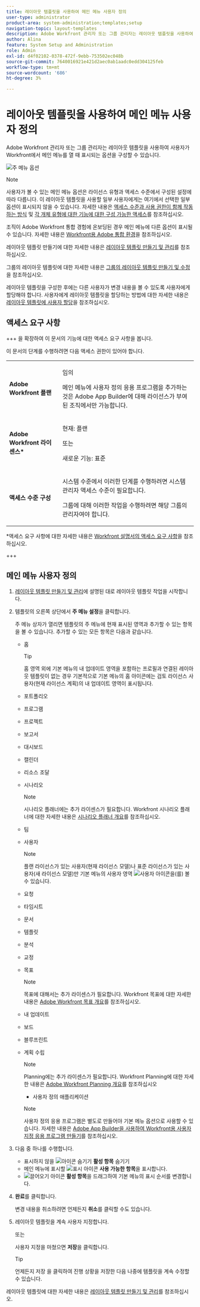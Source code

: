 ```yaml
---
title: 레이아웃 템플릿을 사용하여 메인 메뉴 사용자 정의
user-type: administrator
product-area: system-administration;templates;setup
navigation-topic: layout-templates
description: Adobe Workfront 관리자 또는 그룹 관리자는 레이아웃 템플릿을 사용하여 사용자가 Workfront에서 메인 메뉴를 열 때 표시되는 옵션을 구성할 수 있습니다.
author: Alina
feature: System Setup and Administration
role: Admin
exl-id: d4f02102-0378-472f-9ebb-753502ec048b
source-git-commit: 7640016921e421d2aec0ab1aadc0edd304125feb
workflow-type: tm+mt
source-wordcount: '686'
ht-degree: 3%

---
```


# 레이아웃 템플릿을 사용하여 메인 메뉴 사용자 정의

<!--Audited: 01/2024-->

Adobe Workfront 관리자 또는 그룹 관리자는 레이아웃 템플릿을 사용하여 사용자가 Workfront에서 메인 메뉴를 열 때 표시되는 옵션을 구성할 수 있습니다.

![주 메뉴 옵션](assets/main-menu-with-blueprints-no-branding.png)

>[!NOTE]
>
>사용자가 볼 수 있는 메인 메뉴 옵션은 라이선스 유형과 액세스 수준에서 구성된 설정에 따라 다릅니다. 이 레이아웃 템플릿을 사용할 일부 사용자에게는 여기에서 선택한 일부 옵션이 표시되지 않을 수 있습니다. 자세한 내용은 [액세스 수준과 사용 권한이 함께 작동하는 방식](../../../administration-and-setup/add-users/access-levels-and-object-permissions/how-access-levels-permissions-work-together.md) 및 [각 개체 유형에 대한 기능에 대한 구성 가능한 액세스](../../../administration-and-setup/add-users/access-levels-and-object-permissions/configurable-functionality-in-each-access-level-by-object-type.md)를 참조하십시오.
>
>조직이 Adobe Workfront 통합 경험에 온보딩된 경우 메인 메뉴에 다른 옵션이 표시될 수 있습니다. 자세한 내용은 [Workfront용 Adobe 통합 환경](/help/quicksilver/workfront-basics/navigate-workfront/workfront-navigation/adobe-unified-experience.md)을 참조하십시오.

레이아웃 템플릿 만들기에 대한 자세한 내용은 [레이아웃 템플릿 만들기 및 관리](../use-layout-templates/create-and-manage-layout-templates.md)를 참조하십시오.

그룹의 레이아웃 템플릿에 대한 자세한 내용은 [그룹의 레이아웃 템플릿 만들기 및 수정](../../../administration-and-setup/manage-groups/work-with-group-objects/create-and-modify-a-groups-layout-templates.md)을 참조하십시오.

레이아웃 템플릿을 구성한 후에는 다른 사용자가 변경 내용을 볼 수 있도록 사용자에게 할당해야 합니다. 사용자에게 레이아웃 템플릿을 할당하는 방법에 대한 자세한 내용은 [레이아웃 템플릿에 사용자 할당](../use-layout-templates/assign-users-to-layout-template.md)을 참조하십시오.

## 액세스 요구 사항

+++ 을 확장하여 이 문서의 기능에 대한 액세스 요구 사항을 봅니다.

이 문서의 단계를 수행하려면 다음 액세스 권한이 있어야 합니다.

<table style="table-layout:auto"> 
 <col> 
 <col> 
 <tbody> 
  <tr> 
   <td role="rowheader"><strong>Adobe Workfront 플랜</strong></td> 
   <td><p>임의</p>

<p>메인 메뉴에 사용자 정의 응용 프로그램을 추가하는 것은 Adobe App Builder에 대해 라이선스가 부여된 조직에서만 가능합니다.</p></td> 
  </tr> 
  <tr> 
   <td role="rowheader"><strong>Adobe Workfront 라이센스*</strong></td> 
   <td><p>현재: 플랜</p>
   또는
   <p>새로운 기능: 표준</p></td> 
  </tr> 
  <tr> 
   <td role="rowheader"><strong>액세스 수준 구성</strong></td> 
   <td> <p>시스템 수준에서 이러한 단계를 수행하려면 시스템 관리자 액세스 수준이 필요합니다.</p>
    <p>그룹에 대해 이러한 작업을 수행하려면 해당 그룹의 관리자여야 합니다.</p> 
     </td> 
  </tr> 
 </tbody> 
</table>

*액세스 요구 사항에 대한 자세한 내용은 [Workfront 설명서의 액세스 요구 사항](/help/quicksilver/administration-and-setup/add-users/access-levels-and-object-permissions/access-level-requirements-in-documentation.md)을 참조하십시오.

+++

## 메인 메뉴 사용자 정의

1. [레이아웃 템플릿 만들기 및 관리](../../../administration-and-setup/customize-workfront/use-layout-templates/create-and-manage-layout-templates.md)에 설명된 대로 레이아웃 템플릿 작업을 시작합니다.
1. 템플릿의 오른쪽 상단에서 **주 메뉴 설정**&#x200B;을 클릭합니다.

   주 메뉴 상자가 열리면 템플릿의 주 메뉴에 현재 표시된 영역과 추가할 수 있는 항목을 볼 수 있습니다. 추가할 수 있는 모든 항목은 다음과 같습니다.
   * 홈

     >[!TIP]
     >
     >홈 영역 외에 기본 메뉴의 내 업데이트 영역을 포함하는 프로필과 연결된 레이아웃 템플릿이 없는 경우 기본적으로 기본 메뉴의 홈 아이콘에는 검토 라이선스 사용자(현재 라이선스 계획)의 내 업데이트 영역이 표시됩니다.

   * 포트폴리오
   * 프로그램
   * 프로젝트
   * 보고서
   * 대시보드
   * 캘린더
   * 리소스 조달
   * 시나리오

     >[!NOTE]
     >
     >시나리오 플래너에는 추가 라이센스가 필요합니다. Workfront 시나리오 플래너에 대한 자세한 내용은 [시나리오 플래너 개요](../../../scenario-planner/scenario-planner-overview.md)를 참조하십시오.

   * 팀
   * 사용자

     >[!NOTE]
     >
     >플랜 라이선스가 있는 사용자(현재 라이선스 모델)나 표준 라이선스가 있는 사용자(새 라이선스 모델)만 기본 메뉴의 사용자 영역 ![사용자 아이콘](assets/users-icon-in-main-menu.png)을(를) 볼 수 있습니다.

   * 요청
   * 타임시트
   * 문서
   * 템플릿
   * 분석
   * 교정
   * 목표

     >[!NOTE]
     >
     >목표에 대해서는 추가 라이센스가 필요합니다. Workfront 목표에 대한 자세한 내용은 [Adobe Workfront 목표 개요](../../../workfront-goals/goal-management/wf-goals-overview.md)를 참조하십시오.

   * 내 업데이트
   * 보드
   * 블루프린트
   * 계획 수립

     >[!NOTE]
     >
     >Planning에는 추가 라이센스가 필요합니다. Workfront Planning에 대한 자세한 내용은 [Adobe Workfront Planning 개요](/help/quicksilver/planning/general/planning-overview.md)를 참조하십시오
      * 사용자 정의 애플리케이션

     >[!NOTE]
     >
     > 사용자 정의 응용 프로그램은 별도로 만들어야 기본 메뉴 옵션으로 사용할 수 있습니다. 자세한 내용은 [Adobe App Builder을 사용하여 Workfront용 사용자 지정 응용 프로그램 만들기](/help/quicksilver/app-builder/app-builder.md)를 참조하십시오.


1. 다음 중 하나를 수행합니다.

   * 표시하지 않을 ![아이콘 숨기기](assets/remove-icon---x-in-circle.png) **활성 항목** 숨기기
   * 메인 메뉴에 표시할 ![표시 아이콘](assets/add-icon-plus-in-circle.png) **사용 가능한 항목**&#x200B;을 표시합니다.
   * ![끌어오기 아이콘](assets/move-icon---dots.png) **활성 항목**&#x200B;을 드래그하여 기본 메뉴의 표시 순서를 변경합니다.

1. **완료**&#x200B;를 클릭합니다.

   변경 내용을 취소하려면 언제든지 **취소**&#x200B;를 클릭할 수도 있습니다.

1. 레이아웃 템플릿을 계속 사용자 지정합니다.

   또는

   사용자 지정을 마쳤으면 **저장**&#x200B;을 클릭합니다.

   >[!TIP]
   >
   >언제든지 저장 을 클릭하여 진행 상황을 저장한 다음 나중에 템플릿을 계속 수정할 수 있습니다.

레이아웃 템플릿에 대한 자세한 내용은 [레이아웃 템플릿 만들기 및 관리](../../../administration-and-setup/customize-workfront/use-layout-templates/create-and-manage-layout-templates.md)를 참조하십시오.

